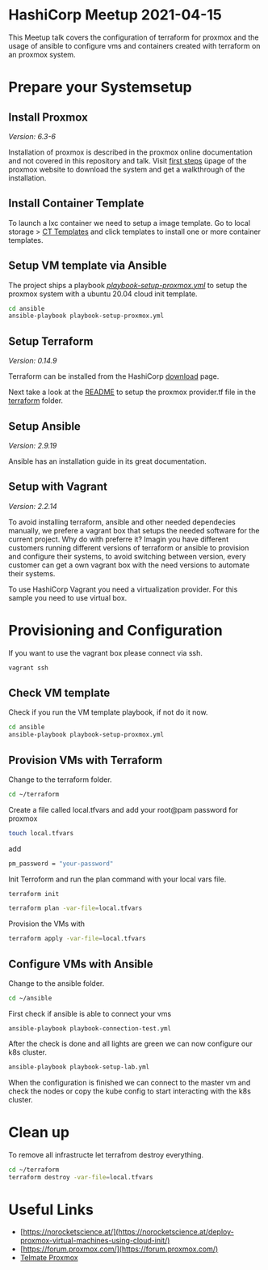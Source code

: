 # HashiCorp Meetup 2021-04-15
This Meetup talk covers the configuration of terraform for proxmox and the usage of ansible to configure vms and containers created with terraform on an proxmox system. 

# Prepare your Systemsetup

## Install Proxmox

_Version: 6.3-6_

Installation of proxmox is described in the proxmox online documentation and not covered in this repository and talk.
Visit [first steps][link-proxmox-first-steps] üpage of the proxmox website to download the system and get a walkthrough of the installation.

## Install Container Template

To launch a lxc container we need to setup a image template. Go to local storage > [CT Templates][link-select-template] and click templates to install one or more container templates.

## Setup VM template via Ansible
The project ships a playbook [_playbook-setup-proxmox.yml_][playbook-proxmox] to setup the proxmox system with a ubuntu 20.04 cloud init template.
```bash
cd ansible
ansible-playbook playbook-setup-proxmox.yml
```

## Setup Terraform

_Version: 0.14.9_

Terraform can be installed from the HashiCorp [download][link-terraform-dl] page.

Next take a look at the [README][readme-terraform] to setup the proxmox provider.tf file in the [terraform][folder-terraform] folder.

## Setup Ansible

_Version: 2.9.19_

Ansible has an installation guide in its great documentation.

## Setup with Vagrant

_Version: 2.2.14_

To avoid installing terraform, ansible and other needed dependecies manually, we prefere a vagrant box that setups the needed software for the current project. Why do with preferre it? 
Imagin you have different customers running different versions of terraform or ansible to provision and configure their systems, to avoid switching between version, every customer can get a own vagrant box with the need versions to automate their systems. 

To use HashiCorp Vagrant you need a virtualization provider. For this sample you need to use virtual box.

# Provisioning and Configuration
If you want to use the vagrant box please connect via ssh.
```bash
vagrant ssh
```

## Check VM template
Check if you run the VM template playbook, if not do it now.

```bash
cd ansible
ansible-playbook playbook-setup-proxmox.yml
```

## Provision VMs with Terraform
Change to the terraform folder.
```bash
cd ~/terraform
```
Create a file called local.tfvars and add your root@pam password for proxmox
```bash
touch local.tfvars
```
add
```bash
pm_password = "your-password"
```

Init Terroform and run the plan command with your local vars file.
```bash
terraform init

terraform plan -var-file=local.tfvars
```

Provision the VMs with
```bash
terraform apply -var-file=local.tfvars
```

## Configure VMs with Ansible
Change to the ansible folder.
```bash
cd ~/ansible
```

First check if ansible is able to connect your vms
```
ansible-playbook playbook-connection-test.yml
```

After the check is done and all lights are green we can now configure our k8s cluster.
```bash
ansible-playbook playbook-setup-lab.yml
```

When the configuration is finished we can connect to the master vm and check the nodes or copy the kube config to start interacting with the k8s cluster.

# Clean up
To remove all infrastructe let terrafrom destroy everything.
```bash
cd ~/terraform
terraform destroy -var-file=local.tfvars
```
# Useful Links
* [https://norocketscience.at/](https://norocketscience.at/deploy-proxmox-virtual-machines-using-cloud-init/)
* [https://forum.proxmox.com/](https://forum.proxmox.com/)
* [Telmate Proxmox](https://registry.terraform.io/providers/Telmate/proxmox/2.6.7/docs)


[//]: # (Links used in the document.)

[link-proxmox-first-steps]: https://www.proxmox.com/de/proxmox-ve/erste-schritte
[link-terraform-dl]: https://www.terraform.io/downloads.html
[link-ansible-install]: https://docs.ansible.com/ansible/latest/installation_guide/intro_installation.html
[link-select-template]: https://proxmox/#v1:0:=storage%2Fproxmox%2Flocal:4::=contentVztmpl::30:::
[link-upload-vm-image]: https://proxmox/#v1:0:=storage%2Fproxmox%2Flocal:4::=contentIso::30:::
[link-ubuntu-cloud-image-dl]: https://cloud-images.ubuntu.com/focal/20210401/focal-server-cloudimg-amd64.img
[folder-terraform]: terraform
[readme-terraform]: terraform/README.md
[playbook-proxmox]: ansible/playbook-setup-proxmox.yml